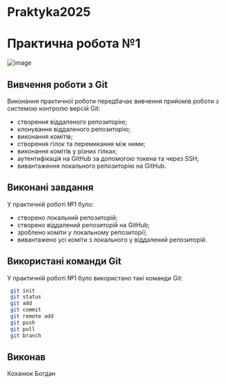 # Praktyka2025
# Практична робота №1
![image](https://github.com/user-attachments/assets/9356b580-0deb-4856-8571-ca814fea8a81)



## Вивчення роботи з Git
Виконання практичної роботи передбачає вивчення прийомів роботи з системою контролю версій Git:
- створення віддаленого репозиторію;
- клонування віддаленого репозиторію;
- виконання комітів;
- створення гілок та перемикання між ними;
- виконання комітів у різних гілках;
- аутентифікація на GitHub за допомогою токена та через SSH;
- вивантаження локального репозиторію на GitHub.

## Виконані завдання
У практичній роботі №1 було:
- створено локальний репозиторій;
- створено віддалений репозиторій на GitHub;
- зроблено коміти у локальному репозиторії;
- вивантажено усі коміти з локального у віддалений репозиторій.

## Використані команди Git
У практичній роботі №1 було використано такі команди Git:
```sh
 git init
 git status
 git add
 git commit
 git remote add
 git push
 git pull
 git branch
```

## Виконав
Коханюк Богдан

